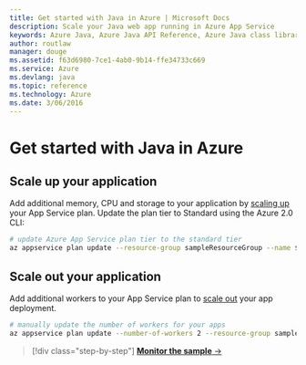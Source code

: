 ```yaml
---
title: Get started with Java in Azure | Microsoft Docs
description: Scale your Java web app running in Azure App Service
keywords: Azure Java, Azure Java API Reference, Azure Java class library, Azure SDK, scale
author: routlaw
manager: douge
ms.assetid: f63d6980-7ce1-4ab0-9b14-ffe34733c669
ms.service: Azure
ms.devlang: java
ms.topic: reference
ms.technology: Azure
ms.date: 3/06/2016
---
```


# Get started with Java in Azure

## Scale up your application

Add additional memory, CPU and storage to your application by [scaling up](https://docs.microsoft.com/en-us/azure/app-service-web/web-sites-scale) your App Service plan. Update the
plan tier to Standard using the Azure 2.0 CLI:

```bash
# update Azure App Service plan tier to the standard tier
az appservice plan update --resource-group sampleResourceGroup --name $appname --sku S1
```

## Scale out your application

Add additional workers to your App Service plan to [scale out](https://docs.microsoft.com/en-us/azure/monitoring-and-diagnostics/insights-how-to-scale?toc=%2fazure%2fapp-service-web%2ftoc.json) your app deployment.

```bash
# manually update the number of workers for your apps
az appservice plan update --number-of-workers 2 --resource-group sampleResourceGroup --name $appname 
```

>[!div class="step-by-step"]
[**Monitor the sample** &rarr;](get-started-monitor.md)
